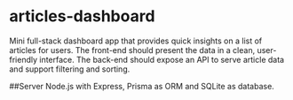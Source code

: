 # articles-dashboard
 Mini full-stack dashboard app that provides quick insights on a list of articles for users. The front-end should present the data in a clean, user-friendly interface. The back-end should expose an API to serve article data and support filtering and sorting.

 ##Server
Node.js with Express, Prisma as ORM and SQLite as database.